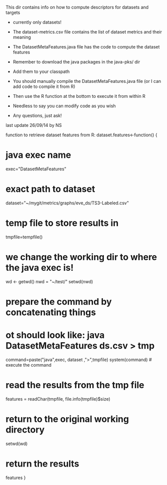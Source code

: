This dir contains info on how to compute descriptors for datasets and targets
- currently only datasets!

- The dataset-metrics.csv file contains the list of dataset metrics and their meaning
- The DatasetMetaFeatures.java file has the code to compute the dataset features
- Remember to download the java packages in the java-pks/ dir
- Add them to your classpath
- You should manually compile the DatasetMetaFeatures.java file (or I can add code to compile it from R)
- Then use the R function at the bottom to execute it from within R
- Needless to say you can modify code as you wish
- Any questions, just ask!

last update 26/09/14 by NS


function to retrieve dataset features from R:
dataset.features<-function()
{
  # java exec name
  exec="DatasetMetaFeatures" 
  # exact path to dataset
  dataset="~/mygit/metrics/graphs/eve_ds/TS3-Labeled.csv"
  # temp file to store results in
  tmpfile=tempfile()
  # we change the working dir to where the java exec is!
  wd <- getwd()
  nwd = "~/test/"
  setwd(nwd)
  # prepare the command by concatenating things
  # ot should look like: java DatasetMetaFeatures ds.csv > tmp
  command=paste("java",exec, dataset ,">",tmpfile)
  system(command) # execute the command
  # read the results from the tmp file
  features = readChar(tmpfile, file.info(tmpfile)$size)
  # return to the original working directory
  setwd(wd)
  # return the results
  features
}

